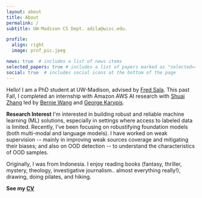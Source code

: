 ```yaml
---
layout: about
title: About
permalink: /
subtitle: UW-Madison CS Dept. adila@wisc.edu.

profile:
  align: right
  image: prof_pic.jpeg

news: true  # includes a list of news items
selected_papers: true # includes a list of papers marked as "selected={true}"
social: true  # includes social icons at the bottom of the page
---
```


Hello! I am a PhD student at UW-Madison, advised by [Fred Sala](https://pages.cs.wisc.edu/~fredsala/). This past Fall, I completed an internship with Amazon AWS AI research with [Shuai Zhang](https://shuaizhang.tech/) led by [Bernie Wang](https://www.mit.edu/~ywang02/) and [George Karypis](https://cse.umn.edu/cs/george-karypis).

**Research Interest** I'm interested in building robust and reliable machine learning (ML) solutions, especially in settings where access to labeled data is limited. Recently, I've been focusing on robustifying foundation models (both multi-modal and language models). I have worked on weak supervision -- mainly in improving weak sources coverage and mitigating their biases; and also on OOD detection -- to understand the characteristics of OOD samples.

Originally, I was from Indonesia. I enjoy reading books (fantasy, thriller, mystery, theology, investigative journalism.. almost everything really!), drawing, doing pilates, and hiking.

**See my [CV](../assets/pdf/CV.pdf)**